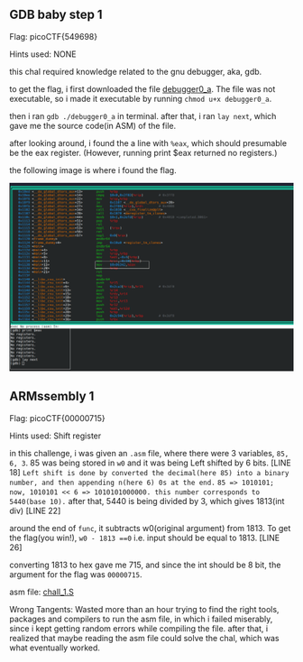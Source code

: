 ## GDB baby step 1

Flag: picoCTF{549698}

Hints used: NONE

this chal required knowledge related to the gnu debugger, aka, gdb. 

to get the flag, i first downloaded the file [debugger0_a](/TP_2/chal_assets/debugger0_a). The file was not executable, so i made it executable by running ```chmod u+x debugger0_a```.

then i ran ```gdb ./debugger0_a``` in terminal. after that, i ran ```lay next```, which gave me the source code(in ASM) of the file.

after looking around, i found the a line with ```%eax```, which should presumable be the eax register. (However, running print $eax returned no registers.)

the following image is where i found the flag.

![ALT TEXT](/assets/gdb_tp2.png)

## ARMssembly 1

Flag: picoCTF{00000715}

Hints used: Shift register

in this challenge, i was given an ```.asm``` file, where there were 3 variables, ```85, 6, 3```. 85 was being stored in ```w0``` and it was being Left shifted by 6 bits. [LINE 18]
```Left shift is done by converted the decimal(here 85) into a binary number, and then appending n(here 6) 0s at the end.```
```85 => 1010101; now, 1010101 << 6 => 1010101000000. this number corresponds to 5440(base 10).```
after that, 5440 is being divided by 3, which gives 1813(int div) [LINE 22]

around the end of ```func```, it subtracts w0(original argument) from 1813. To get the flag(you win!), ```w0 - 1813 ==0``` i.e. input should be equal to 1813. [LINE 26]

converting 1813 to hex gave me 715, and since the int should be 8 bit, the argument for the flag was ```00000715```.

asm file: [chall_1.S](/TP_2/chal_assets/chall_1.STP2)

Wrong Tangents: Wasted more than an hour trying to find the right tools, packages and compilers to run the asm file, in which i failed miserably, since i kept getting random errors while compiling the file.
after that, i realized that maybe reading the asm file could solve the chal, which was what eventually worked.

